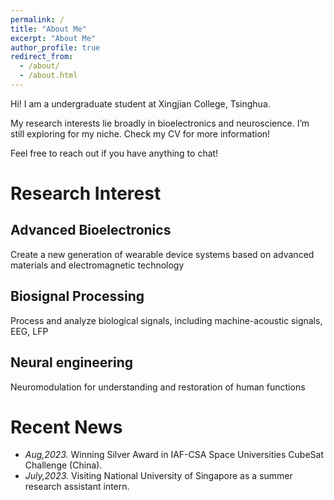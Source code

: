 ```yaml
---
permalink: /
title: "About Me"
excerpt: "About Me"
author_profile: true
redirect_from: 
  - /about/
  - /about.html
---
```


Hi! I am a undergraduate student at Xingjian College, Tsinghua.

My research interests lie broadly in bioelectronics and neuroscience. I’m still exploring for my niche. Check my CV for more information!

Feel free to reach out if you have anything to chat!

# Research Interest

## Advanced Bioelectronics

Create a new generation of wearable device systems based on advanced materials and electromagnetic technology

## Biosignal Processing

Process and analyze biological signals, including machine-acoustic signals, EEG, LFP

## Neural engineering

Neuromodulation for understanding and restoration of human functions

# Recent News

- *Aug,2023.* Winning Silver Award in IAF-CSA Space Universities CubeSat Challenge (China).
- *July,2023.* Visiting National University of Singapore as a summer research assistant intern.